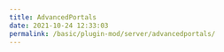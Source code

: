 ```yaml
---
title: AdvancedPortals
date: 2021-10-24 12:33:03
permalink: /basic/plugin-mod/server/advancedportals/
---
```

